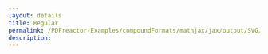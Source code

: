 ```yaml
---
layout: details
title: Regular
permalink: /PDFreactor-Examples/compoundFormats/mathjax/jax/output/SVG/fonts/TeX/Fraktur/Regular/
description: 
---
```





